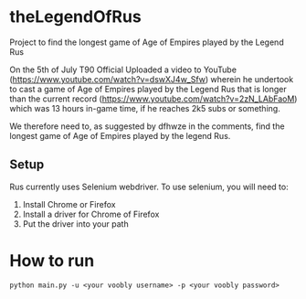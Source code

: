 # theLegendOfRus
Project to find the longest game of Age of Empires played by the Legend Rus

On the 5th of July T90 Official Uploaded a video to YouTube (https://www.youtube.com/watch?v=dswXJ4w_Sfw) 
wherein he undertook to cast a game of Age of Empires played by the Legend Rus
that is longer than the current record (https://www.youtube.com/watch?v=2zN_LAbFaoM) which was 
13 hours in-game time, if he reaches 2k5 subs or something.

We therefore need to, as suggested by dfhwze in the comments, find the longest game of Age of Empires played by the legend Rus.

## Setup
Rus currently uses Selenium webdriver. To use selenium, you will need to:
1. Install Chrome or Firefox
2. Install a driver for Chrome of Firefox 
3. Put the driver into your path

# How to run 

    python main.py -u <your voobly username> -p <your voobly password>
